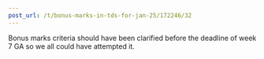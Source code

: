 ```yaml
---
post_url: /t/bonus-marks-in-tds-for-jan-25/172246/32
---
```

Bonus marks criteria should have been clarified before the deadline of week 7 GA so we all could have attempted it.